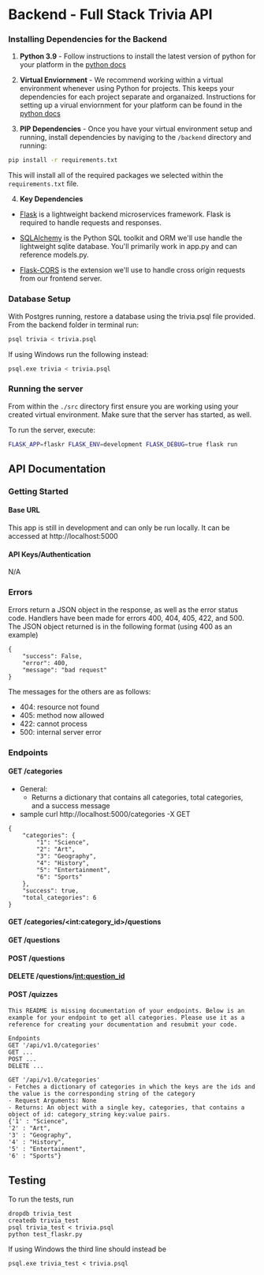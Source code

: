 # Backend - Full Stack Trivia API 

### Installing Dependencies for the Backend

1. **Python 3.9** - Follow instructions to install the latest version of python for your platform in the [python docs](https://docs.python.org/3/using/unix.html#getting-and-installing-the-latest-version-of-python)


2. **Virtual Enviornment** - We recommend working within a virtual environment whenever using Python for projects. This keeps your dependencies for each project separate and organaized. Instructions for setting up a virual enviornment for your platform can be found in the [python docs](https://packaging.python.org/guides/installing-using-pip-and-virtual-environments/)


3. **PIP Dependencies** - Once you have your virtual environment setup and running, install dependencies by naviging to the `/backend` directory and running:
```bash
pip install -r requirements.txt
```
This will install all of the required packages we selected within the `requirements.txt` file.


4. **Key Dependencies**
 - [Flask](http://flask.pocoo.org/)  is a lightweight backend microservices framework. Flask is required to handle requests and responses.

 - [SQLAlchemy](https://www.sqlalchemy.org/) is the Python SQL toolkit and ORM we'll use handle the lightweight sqlite database. You'll primarily work in app.py and can reference models.py. 

 - [Flask-CORS](https://flask-cors.readthedocs.io/en/latest/#) is the extension we'll use to handle cross origin requests from our frontend server. 

### Database Setup
With Postgres running, restore a database using the trivia.psql file provided. From the backend folder in terminal run:
```bash
psql trivia < trivia.psql
```

If using Windows run the following instead:
```bash
psql.exe trivia < trivia.psql
```

### Running the server

From within the `./src` directory first ensure you are working using your created virtual environment. Make sure that the server has started, as well.

To run the server, execute:

```bash
FLASK_APP=flaskr FLASK_ENV=development FLASK_DEBUG=true flask run
```

## API Documentation

### Getting Started

#### Base URL

This app is still in development and can only be run locally. It can be accessed at http://localhost:5000

#### API Keys/Authentication

N/A

### Errors

Errors return a JSON object in the response, as well as the error status code. Handlers have been made for errors 400, 404, 405, 422, and 500. The JSON object returned is in the following format (using 400 as an example)

```
{
    "success": False,
    "error": 400,
    "message": "bad request"
}
```

The messages for the others are as follows:
* 404: resource not found
* 405: method now allowed
* 422: cannot process
* 500: internal server error

### Endpoints

#### GET /categories

* General:
    * Returns a dictionary that contains all categories, total categories, and a success message
* sample curl http://localhost:5000/categories -X GET
```
{
    "categories": {
        "1": "Science",
        "2": "Art",
        "3": "Geography",
        "4": "History",
        "5": "Entertainment",
        "6": "Sports"
    },
    "success": true,
    "total_categories": 6
}
```

#### GET /categories/\<int:category_id\>/questions

#### GET /questions

#### POST /questions

#### DELETE /questions/<int:question_id>

#### POST /quizzes

```
This README is missing documentation of your endpoints. Below is an example for your endpoint to get all categories. Please use it as a reference for creating your documentation and resubmit your code. 

Endpoints
GET '/api/v1.0/categories'
GET ...
POST ...
DELETE ...

GET '/api/v1.0/categories'
- Fetches a dictionary of categories in which the keys are the ids and the value is the corresponding string of the category
- Request Arguments: None
- Returns: An object with a single key, categories, that contains a object of id: category_string key:value pairs. 
{'1' : "Science",
'2' : "Art",
'3' : "Geography",
'4' : "History",
'5' : "Entertainment",
'6' : "Sports"}

```


## Testing
To run the tests, run
```
dropdb trivia_test
createdb trivia_test
psql trivia_test < trivia.psql 
python test_flaskr.py
```
If using Windows the third line should instead be
```
psql.exe trivia_test < trivia.psql
```